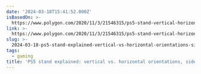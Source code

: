```yaml
---
date: '2024-03-18T15:41:52.000Z'
isBasedOn: >-
  https://www.polygon.com/2020/11/3/21546315/ps5-stand-vertical-horizontal-side-panels
link: >-
  https://www.polygon.com/2020/11/3/21546315/ps5-stand-vertical-horizontal-side-panels
slug: >-
  2024-03-18-ps5-stand-explained-vertical-vs-horizontal-orientations-side-panels-po
tags:
  - gaming
title: 'PS5 stand explained: vertical vs. horizontal orientations, side panels - Po'
---
```


